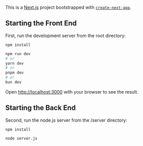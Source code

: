 This is a [Next.js](https://nextjs.org/) project bootstrapped with [`create-next-app`](https://github.com/vercel/next.js/tree/canary/packages/create-next-app).

## Starting the Front End

First, run the development server from the root directory:

```
npm install
```

```bash
npm run dev
# or
yarn dev
# or
pnpm dev
# or
bun dev
```

Open [http://localhost:3000](http://localhost:3000) with your browser to see the result.

## Starting the Back End

Second, run the node.js server from the /server directory:

```
npm install
```

```
node server.js
```